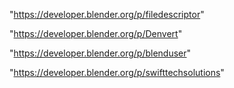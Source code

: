 "https://developer.blender.org/p/filedescriptor"

"https://developer.blender.org/p/Denvert"

"https://developer.blender.org/p/blenduser"

"https://developer.blender.org/p/swifttechsolutions"

 
 
